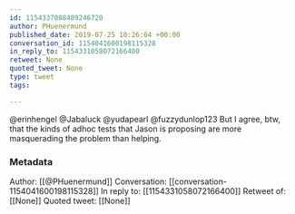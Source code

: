 ```yaml
---
id: 1154337008489246720
author: PHuenermund
published_date: 2019-07-25 10:26:04 +00:00
conversation_id: 1154041600198115328
in_reply_to: 1154331058072166400
retweet: None
quoted_tweet: None
type: tweet
tags:

---
```


@erinhengel @Jabaluck @yudapearl @fuzzydunlop123 But I agree, btw, that the kinds of adhoc tests that Jason is proposing are more masquerading the problem than helping.

### Metadata

Author: [[@PHuenermund]]
Conversation: [[conversation-1154041600198115328]]
In reply to: [[1154331058072166400]]
Retweet of: [[None]]
Quoted tweet: [[None]]
